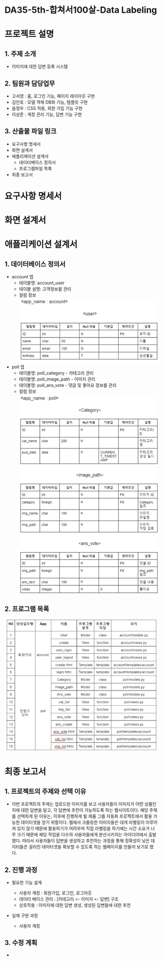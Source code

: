 # DA35-5th-합쳐서100살-Data Labeling

# 프로젝트 설명
## 1. 주제 소개
- 이미지에 대한 답변 등록 시스템

## 2. 팀원과 담당업무
- 고서영 : 홈, 로그인 기능, 페이지 레이아웃 구현
- 김인호 : 모델 객체 DB화 기능, 템플릿 구현
- 음정우 : CSS 적용, 회원 가입 기능 구현
- 이상준 : 계정 관리 기능, 답변 기능 구현

## 3. 산출물 파일 링크
- 요구사항 명세서
- 화면 설계서
- 애플리케이션 설계서
  - 데이터베이스 정의서
  - 프로그램파일 목록
- 최종 보고서

# 요구사항 명세서

# 화면 설계서

# 애플리케이션 설계서
## 1. 데이터베이스 정의서
- account 앱
  - 테이블명: account_user
  - 테이블 설명: 고객정보를 관리
  - 컬럼 정보
  ![alt text](./readme_img/table_account.png)
- poll 앱
  - 테이블명: poll_category - 카테고리 관리
  - 테이블명: poll_image_path - 이미지 관리
  - 테이블명: poll_ans_vote - 댓글 및 좋아요 정보를 관리
  - 컬럼 정보
  ![alt text](./readme_img/table_poll.png) 
## 2. 프로그램 목록
![alt text](./readme_img/program_list.png)
# 최종 보고서
## 1. 프로젝트의 주제와 선택 이유
- 이번 프로젝트의 주제는 업로드된 이미지를 보고 사용자들이 이미지가 어떤 상품인지에 대한 답변을 달고, 각 답변에 추천이 가능하도록 하는 웹사이트이다. 해당 주제를 선택하게 된 이유는, 이후에 진행하게 될 제품 그룹 자동화 프로젝트에서 활용 가능한 데이터셋을 얻기 위함이다. 웹에서 크롤링한 이미지들은 대개 라벨링이 이루어져 있지 않기 때문에 활용하기가 어려우며 직접 라벨링을 하기에는 시간 소요가 너무 크기 때문에 해당 작업을 다수의 사용자들에게 분산시키자는 아이디어에서 출발했다. 따라서 사용자들이 답변을 생성하고 추천하는 과정을 통해 정확성이 낮은 데이터들은 걸러진 데이터셋을 확보할 수 있도록 하는 웹페이지를 만들어 보기로 했다.

## 2. 진행 과정
- 필요한 기능 설계
  - 사용자 계정 : 회원가입, 로그인, 로그아웃
  - 데이터 베이스 관리 : [카테고리 <- 이미지 <- 답변] 구조
  - 상호작용 : 이미지에 대한 답변 생성, 생성된 답변들에 대한 추천
  
- 실제 구현 과정
  - 사용자 계정
## 3. 수정 계획
- 
